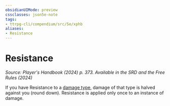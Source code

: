 ```yaml
---
obsidianUIMode: preview
cssclasses: json5e-note
tags:
- ttrpg-cli/compendium/src/5e/xphb
aliases:
- Resistance
---
```

# Resistance
*Source: Player's Handbook (2024) p. 373. Available in the <span title='Systems Reference Document (5.2)'>SRD</span> and the Free Rules (2024)* 

If you have Resistance to a [damage type](/3-Mechanics/CLI/variant-rules/damage-types-xphb.md), damage of that type is halved against you (round down). Resistance is applied only once to an instance of damage.